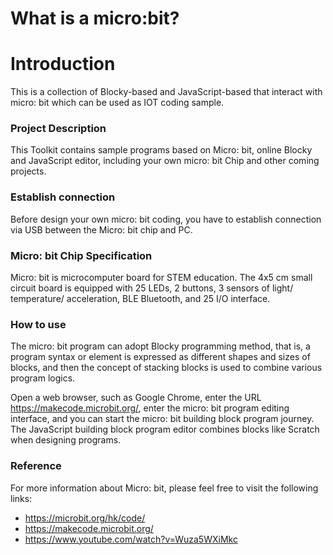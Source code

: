# What is a micro:bit?

# **Introduction**

This is a collection of Blocky-based and JavaScript-based that interact with micro: bit which can be used as IOT coding sample.

### Project Description

This Toolkit contains sample programs based on Micro: bit, online Blocky and JavaScript editor, including your own micro: bit Chip and other coming projects.

### Establish connection

Before design your own micro: bit coding, you have to establish connection via USB between the Micro: bit chip and PC.

### Micro: bit Chip Specification

Micro: bit is microcomputer board for STEM education. The 4x5 cm small circuit board is equipped with 25 LEDs, 2 buttons, 3 sensors of light/ temperature/ acceleration, BLE Bluetooth, and 25 I/O interface.

### How to use 

The micro: bit program can adopt Blocky programming method, that is, a program syntax or element is expressed as different shapes and sizes of blocks, and then the concept of stacking blocks is used to combine various program logics.

Open a web browser, such as Google Chrome, enter the URL https://makecode.microbit.org/, enter the micro: bit program editing interface, and you can start the micro: bit building block program journey. The JavaScript building block program editor combines blocks like Scratch when designing programs.

### Reference

For more information about Micro: bit, please feel free to visit the following links:

- https://microbit.org/hk/code/
- https://makecode.microbit.org/
- https://www.youtube.com/watch?v=Wuza5WXiMkc
